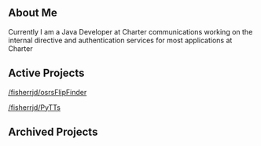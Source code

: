 ## About Me

Currently I am a Java Developer at Charter communications working on the internal directive and authentication services for most applications at Charter

## Active Projects

[/fisherrjd/osrsFlipFinder](https://github.com/fisherrjd/osrsFlipFinder)

[/fisherrjd/PyTTs](https://github.com/fisherrjd/PyTTs)

## Archived Projects


